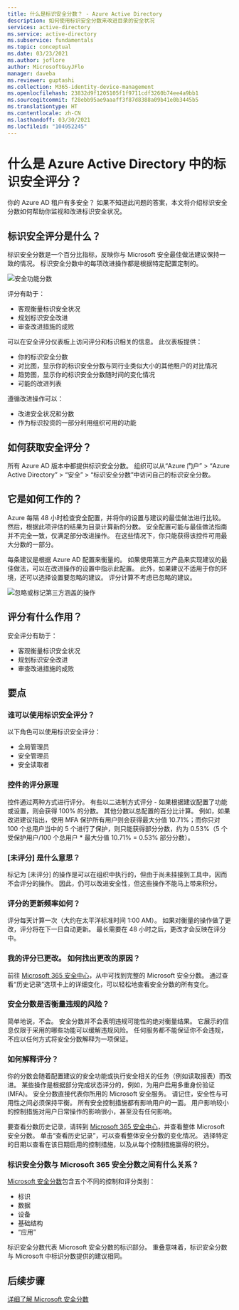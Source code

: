 ```yaml
---
title: 什么是标识安全分数？ - Azure Active Directory
description: 如何使用标识安全分数来改进目录的安全状况
services: active-directory
ms.service: active-directory
ms.subservice: fundamentals
ms.topic: conceptual
ms.date: 03/23/2021
ms.author: joflore
author: MicrosoftGuyJFlo
manager: daveba
ms.reviewer: guptashi
ms.collection: M365-identity-device-management
ms.openlocfilehash: 23832d9f1205105f1f9711cdf3260b74ee4a9bb1
ms.sourcegitcommit: f28ebb95ae9aaaff3f87d8388a09b41e0b3445b5
ms.translationtype: HT
ms.contentlocale: zh-CN
ms.lasthandoff: 03/30/2021
ms.locfileid: "104952245"
---
```

# <a name="what-is-the-identity-secure-score-in-azure-active-directory"></a>什么是 Azure Active Directory 中的标识安全评分？

你的 Azure AD 租户有多安全？ 如果不知道此问题的答案，本文将介绍标识安全分数如何帮助你监视和改进标识安全状况。

## <a name="what-is-an-identity-secure-score"></a>标识安全评分是什么？

标识安全分数是一个百分比指标，反映你与 Microsoft 安全最佳做法建议保持一致的情况。 标识安全分数中的每项改进操作都是根据特定配置定制的。  

![安全功能分数](./media/identity-secure-score/identity-secure-score-overview.png)

评分有助于：

- 客观衡量标识安全状况
- 规划标识安全改进
- 审查改进措施的成败

可以在安全评分仪表板上访问评分和标识相关的信息。 此仪表板提供：

- 你的标识安全分数
- 对比图，显示你的标识安全分数与同行业类似大小的其他租户的对比情况
- 趋势图，显示你的标识安全分数随时间的变化情况
- 可能的改进列表

遵循改进操作可以：

- 改进安全状况和分数
- 作为标识投资的一部分利用组织可用的功能

## <a name="how-do-i-get-my-secure-score"></a>如何获取安全评分？

所有 Azure AD 版本中都提供标识安全分数。 组织可以从“Azure 门户” > “Azure Active Directory” > “安全” > “标识安全分数”中访问自己的标识安全分数。

## <a name="how-does-it-work"></a>它是如何工作的？

Azure 每隔 48 小时检查安全配置，并将你的设置与建议的最佳做法进行比较。 然后，根据此项评估的结果为目录计算新的分数。 安全配置可能与最佳做法指南并不完全一致，仅满足部分改进操作。 在这些情况下，你只能获得该控件可用最大分数的一部分。

每条建议是根据 Azure AD 配置来衡量的。 如果使用第三方产品来实现建议的最佳做法，可以在改进操作的设置中指示此配置。 此外，如果建议不适用于你的环境，还可以选择设置要忽略的建议。 评分计算不考虑已忽略的建议。

![忽略或标记第三方涵盖的操作](./media/identity-secure-score/identity-secure-score-ignore-or-third-party-reccomendations.png)

## <a name="how-does-it-help-me"></a>评分有什么作用？

安全评分有助于：

- 客观衡量标识安全状况
- 规划标识安全改进
- 审查改进措施的成败

## <a name="what-you-should-know"></a>要点

### <a name="who-can-use-the-identity-secure-score"></a>谁可以使用标识安全评分？

以下角色可以使用标识安全评分：

- 全局管理员
- 安全管理员
- 安全读取者

### <a name="how-are-controls-scored"></a>控件的评分原理

控件通过两种方式进行评分。 有些以二进制方式评分 - 如果根据建议配置了功能或设置，则会获得 100% 的分数。 其他分数以总配置的百分比计算。 例如，如果改进建议指出，使用 MFA 保护所有用户则会获得最大分值 10.71%；而你只对 100 个总用户当中的 5 个进行了保护，则只能获得部分分数，约为 0.53%（5 个受保护用户/100 个总用户 * 最大分值 10.71% = 0.53% 部分分数）。

### <a name="what-does-not-scored-mean"></a>[未评分] 是什么意思？

标记为 [未评分] 的操作是可以在组织中执行的，但由于尚未挂接到工具中，因而不会评分的操作。 因此，仍可以改进安全性，但这些操作不能马上带来积分。

### <a name="how-often-is-my-score-updated"></a>评分的更新频率如何？

评分每天计算一次（大约在太平洋标准时间 1:00 AM）。 如果对衡量的操作做了更改，评分将在下一日自动更新。 最长需要在 48 小时之后，更改才会反映在评分中。

### <a name="my-score-changed-how-do-i-figure-out-why"></a>我的评分已更改。 如何找出更改的原因？

前往 [Microsoft 365 安全中心](https://security.microsoft.com/)，从中可找到完整的 Microsoft 安全分数。 通过查看“历史记录”选项卡上的详细变化，可以轻松地查看安全分数的所有变化。

### <a name="does-the-secure-score-measure-my-risk-of-getting-breached"></a>安全分数是否衡量违规的风险？

简单地说，不会。 安全分数并不会表明违规可能性的绝对衡量结果。 它展示的信息仅限于采用的哪些功能可以缓解违规风险。 任何服务都不能保证你不会违规，不应以任何方式将安全分数解释为一项保证。

### <a name="how-should-i-interpret-my-score"></a>如何解释评分？

你的分数会随着配置建议的安全功能或执行安全相关的任务（例如读取报表）而改进。 某些操作是根据部分完成状态评分的，例如，为用户启用多重身份验证 (MFA)。 安全分数直接代表你所用的 Microsoft 安全服务。 请记住，安全性与可用性之间必须保持平衡。 所有安全控制措施都有影响用户的一面。 用户影响较小的控制措施对用户日常操作的影响很小，甚至没有任何影响。

要查看分数历史记录，请转到 [Microsoft 365 安全中心](https://security.microsoft.com/)，并查看整体 Microsoft 安全分数。 单击“查看历史记录”，可以查看整体安全分数的变化情况。 选择特定的日期以查看在该日期启用的控制措施，以及从每个控制措施赢得的积分。

### <a name="how-does-the-identity-secure-score-relate-to-the-microsoft-365-secure-score"></a>标识安全分数与 Microsoft 365 安全分数之间有什么关系？

[Microsoft 安全分数](/office365/securitycompliance/microsoft-secure-score)包含五个不同的控制和评分类别：

- 标识
- 数据
- 设备
- 基础结构
- “应用”

标识安全分数代表 Microsoft 安全分数的标识部分。 重叠意味着，标识安全分数与 Microsoft 中标识分数提供的建议相同。

## <a name="next-steps"></a>后续步骤

[详细了解 Microsoft 安全分数](/office365/securitycompliance/microsoft-secure-score)